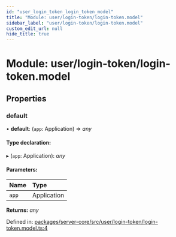 ```yaml
---
id: "user_login_token_login_token_model"
title: "Module: user/login-token/login-token.model"
sidebar_label: "user/login-token/login-token.model"
custom_edit_url: null
hide_title: true
---
```


# Module: user/login-token/login-token.model

## Properties

### default

• **default**: (`app`: Application) => *any*

#### Type declaration:

▸ (`app`: Application): *any*

#### Parameters:

| Name | Type |
| :------ | :------ |
| `app` | Application |

**Returns:** *any*

Defined in: [packages/server-core/src/user/login-token/login-token.model.ts:4](https://github.com/xr3ngine/xr3ngine/blob/2d83606b6/packages/server-core/src/user/login-token/login-token.model.ts#L4)
